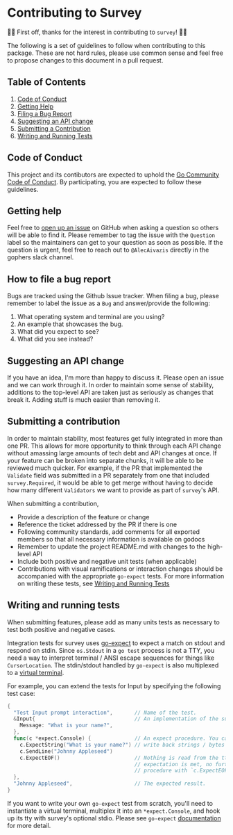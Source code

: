 # Contributing to Survey

🎉🎉 First off, thanks for the interest in contributing to `survey`! 🎉🎉

The following is a set of guidelines to follow when contributing to this package. These are not hard rules, please use common sense and feel free to propose changes to this document in a pull request.

## Table of Contents

1. [Code of Conduct](#code-of-conduct)
1. [Getting Help](#getting-help)
1. [Filing a Bug Report](#how-to-file-a-bug-report)
1. [Suggesting an API change](#suggesting-an-api-change)
1. [Submitting a Contribution](#submitting-a-contribution)
1. [Writing and Running Tests](#writing-and-running-tests)

## Code of Conduct

This project and its contibutors are expected to uphold the [Go Community Code of Conduct](https://golang.org/conduct). By participating, you are expected to follow these guidelines.

## Getting help

Feel free to [open up an issue](https://github.com/MarekStancik/survey/v2/issues/new) on GitHub when asking a question so others will be able to find it. Please remember to tag the issue with the `Question` label so the maintainers can get to your question as soon as possible. If the question is urgent, feel free to reach out to `@AlecAivazis` directly in the gophers slack channel.

## How to file a bug report

Bugs are tracked using the Github Issue tracker. When filing a bug, please remember to label the issue as a `Bug` and answer/provide the following:

1. What operating system and terminal are you using?
1. An example that showcases the bug.
1. What did you expect to see?
1. What did you see instead?

## Suggesting an API change

If you have an idea, I'm more than happy to discuss it. Please open an issue and we can work through it. In order to maintain some sense of stability, additions to the top-level API are taken just as seriously as changes that break it. Adding stuff is much easier than removing it.

## Submitting a contribution

In order to maintain stability, most features get fully integrated in more than one PR. This allows for more opportunity to think through each API change without amassing large amounts of tech debt and API changes at once. If your feature can be broken into separate chunks, it will be able to be reviewed much quicker. For example, if the PR that implemented the `Validate` field was submitted in a PR separately from one that included `survey.Required`, it would be able to get merge without having to decide how many different `Validators` we want to provide as part of `survey`'s API.

When submitting a contribution,

- Provide a description of the feature or change
- Reference the ticket addressed by the PR if there is one
- Following community standards, add comments for all exported members so that all necessary information is available on godocs
- Remember to update the project README.md with changes to the high-level API
- Include both positive and negative unit tests (when applicable)
- Contributions with visual ramifications or interaction changes should be accompanied with the appropriate `go-expect` tests. For more information on writing these tests, see [Writing and Running Tests](#writing-and-running-tests)

## Writing and running tests

When submitting features, please add as many units tests as necessary to test both positive and negative cases.

Integration tests for survey uses [go-expect](https://github.com/Netflix/go-expect) to expect a match on stdout and respond on stdin. Since `os.Stdout` in a `go test` process is not a TTY, you need a way to interpret terminal / ANSI escape sequences for things like `CursorLocation`. The stdin/stdout handled by `go-expect` is also multiplexed to a [virtual terminal](https://github.com/hinshun/vt10x).

For example, you can extend the tests for Input by specifying the following test case:

```go
{
  "Test Input prompt interaction",       // Name of the test.
  &Input{                                // An implementation of the survey.Prompt interface.
    Message: "What is your name?",
  },
  func(c *expect.Console) {              // An expect procedure. You can expect strings / regexps and
    c.ExpectString("What is your name?") // write back strings / bytes to its psuedoterminal for survey.
    c.SendLine("Johnny Appleseed")
    c.ExpectEOF()                        // Nothing is read from the tty without an expect, and once an
                                         // expectation is met, no further bytes are read. End your
                                         // procedure with `c.ExpectEOF()` to read until survey finishes.
  },
  "Johnny Appleseed",                    // The expected result.
}
```

If you want to write your own `go-expect` test from scratch, you'll need to instantiate a virtual terminal,
multiplex it into an `*expect.Console`, and hook up its tty with survey's optional stdio. Please see `go-expect`
[documentation](https://godoc.org/github.com/Netflix/go-expect) for more detail.
